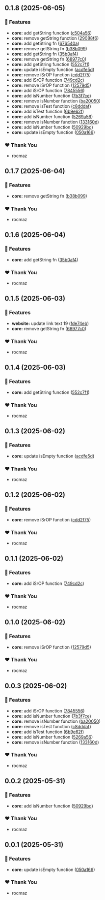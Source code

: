 ## 0.1.8 (2025-06-05)

### 🚀 Features

- **core:** add getString function ([c504a56](https://github.com/calyjs/calyjs-setup/commit/c504a56))
- **core:** remove getString function ([29088f6](https://github.com/calyjs/calyjs-setup/commit/29088f6))
- **core:** add getString fn ([676540a](https://github.com/calyjs/calyjs-setup/commit/676540a))
- **core:** remove getString fn ([b38b099](https://github.com/calyjs/calyjs-setup/commit/b38b099))
- **core:** add getString fn ([35b0af4](https://github.com/calyjs/calyjs-setup/commit/35b0af4))
- **core:** remove getString fn ([68977c0](https://github.com/calyjs/calyjs-setup/commit/68977c0))
- **core:** add getString function ([552c7f1](https://github.com/calyjs/calyjs-setup/commit/552c7f1))
- **core:** update isEmpty function ([acdfe5d](https://github.com/calyjs/calyjs-setup/commit/acdfe5d))
- **core:** remove iSrOP function ([cdd2f75](https://github.com/calyjs/calyjs-setup/commit/cdd2f75))
- **core:** add iSrOP function ([749cd2c](https://github.com/calyjs/calyjs-setup/commit/749cd2c))
- **core:** remove iSrOP function ([12579d5](https://github.com/calyjs/calyjs-setup/commit/12579d5))
- **core:** add iSrOP function ([7845556](https://github.com/calyjs/calyjs-setup/commit/7845556))
- **core:** add isNumber function ([7b3f7ce](https://github.com/calyjs/calyjs-setup/commit/7b3f7ce))
- **core:** remove isNumber function ([ba20050](https://github.com/calyjs/calyjs-setup/commit/ba20050))
- **core:** remove isTest function ([c8dddaf](https://github.com/calyjs/calyjs-setup/commit/c8dddaf))
- **core:** add isTest function ([6b9e62f](https://github.com/calyjs/calyjs-setup/commit/6b9e62f))
- **core:** add isNumber function ([5269a56](https://github.com/calyjs/calyjs-setup/commit/5269a56))
- **core:** remove isNumber function ([133160d](https://github.com/calyjs/calyjs-setup/commit/133160d))
- **core:** add isNumber function ([50929bd](https://github.com/calyjs/calyjs-setup/commit/50929bd))
- **core:** update isEmpty function ([050a166](https://github.com/calyjs/calyjs-setup/commit/050a166))

### ❤️ Thank You

- rocmaz

## 0.1.7 (2025-06-04)

### 🚀 Features

- **core:** remove getString fn ([b38b099](https://github.com/calyjs/calyjs-setup/commit/b38b099))

### ❤️ Thank You

- rocmaz

## 0.1.6 (2025-06-04)

### 🚀 Features

- **core:** add getString fn ([35b0af4](https://github.com/calyjs/calyjs-setup/commit/35b0af4))

### ❤️ Thank You

- rocmaz

## 0.1.5 (2025-06-03)

### 🚀 Features

- **website:** update link text 19 ([fde74eb](https://github.com/calyjs/calyjs-setup/commit/fde74eb))
- **core:** remove getString fn ([68977c0](https://github.com/calyjs/calyjs-setup/commit/68977c0))

### ❤️ Thank You

- rocmaz

## 0.1.4 (2025-06-03)

### 🚀 Features

- **core:** add getString function ([552c7f1](https://github.com/calyjs/calyjs-setup/commit/552c7f1))

### ❤️ Thank You

- rocmaz

## 0.1.3 (2025-06-02)

### 🚀 Features

- **core:** update isEmpty function ([acdfe5d](https://github.com/calyjs/calyjs-setup/commit/acdfe5d))

### ❤️ Thank You

- rocmaz

## 0.1.2 (2025-06-02)

### 🚀 Features

- **core:** remove iSrOP function ([cdd2f75](https://github.com/calyjs/calyjs-setup/commit/cdd2f75))

### ❤️ Thank You

- rocmaz

## 0.1.1 (2025-06-02)

### 🚀 Features

- **core:** add iSrOP function ([749cd2c](https://github.com/calyjs/calyjs-setup/commit/749cd2c))

### ❤️ Thank You

- rocmaz

## 0.1.0 (2025-06-02)

### 🚀 Features

- **core:** remove iSrOP function ([12579d5](https://github.com/calyjs/calyjs-setup/commit/12579d5))

### ❤️ Thank You

- rocmaz

## 0.0.3 (2025-06-02)

### 🚀 Features

- **core:** add iSrOP function ([7845556](https://github.com/calyjs/calyjs-setup/commit/7845556))
- **core:** add isNumber function ([7b3f7ce](https://github.com/calyjs/calyjs-setup/commit/7b3f7ce))
- **core:** remove isNumber function ([ba20050](https://github.com/calyjs/calyjs-setup/commit/ba20050))
- **core:** remove isTest function ([c8dddaf](https://github.com/calyjs/calyjs-setup/commit/c8dddaf))
- **core:** add isTest function ([6b9e62f](https://github.com/calyjs/calyjs-setup/commit/6b9e62f))
- **core:** add isNumber function ([5269a56](https://github.com/calyjs/calyjs-setup/commit/5269a56))
- **core:** remove isNumber function ([133160d](https://github.com/calyjs/calyjs-setup/commit/133160d))

### ❤️ Thank You

- rocmaz

## 0.0.2 (2025-05-31)

### 🚀 Features

- **core:** add isNumber function ([50929bd](https://github.com/calyjs/calyjs-setup/commit/50929bd))

### ❤️ Thank You

- rocmaz

## 0.0.1 (2025-05-31)

### 🚀 Features

- **core:** update isEmpty function ([050a166](https://github.com/calyjs/calyjs-setup/commit/050a166))

### ❤️ Thank You

- rocmaz